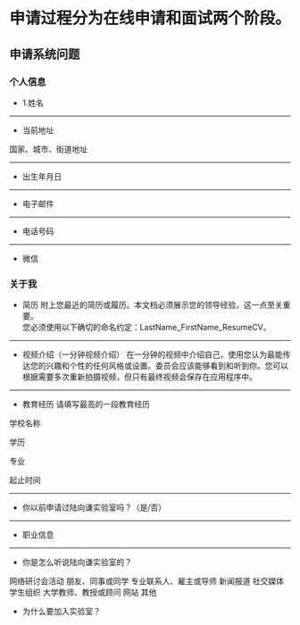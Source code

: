 # 申请过程分为在线申请和面试两个阶段。


## 申请系统问题

### 个人信息

- 1.姓名

---

- 当前地址

国家、城市、街道地址

---

- 出生年月日

---

- 电子邮件

---

- 电话号码

---
- 微信


### 关于我

- 简历
附上您最近的简历或履历。本文档必须展示您的领导经验，这一点至关重要。  
您必须使用以下确切的命名约定：LastName_FirstName_ResumeCV。

---

- 视频介绍（一分钟视频介绍）
在一分钟的视频中介绍自己，使用您认为最能传达您的兴趣和个性的任何风格或设置。委员会应该能够看到和听到你。您可以根据需要多次重新拍摄视频，但只有最终视频会保存在应用程序中。


---
- 教育经历
请填写最高的一段教育经历

学校名称

学历

专业

起止时间

---


- 你以前申请过陆向谦实验室吗？（是/否）

---

- 职业信息

---

- 你是怎么听说陆向谦实验室的？

网络研讨会活动
朋友、同事或同学
专业联系人、雇主或导师
新闻报道
社交媒体
学生组织
大学教师、教授或顾问
网站
其他




- 为什么要加入实验室？


